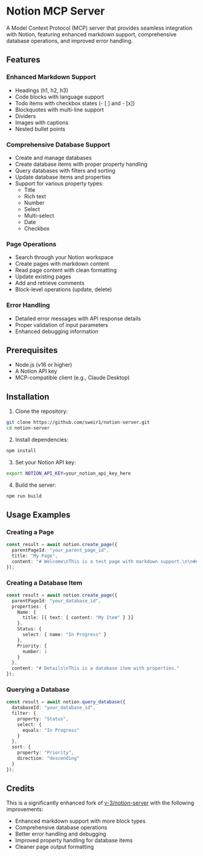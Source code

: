 # Notion MCP Server

A Model Context Protocol (MCP) server that provides seamless integration with Notion, featuring enhanced markdown support, comprehensive database operations, and improved error handling.

## Features

### Enhanced Markdown Support
- Headings (h1, h2, h3)
- Code blocks with language support
- Todo items with checkbox states (- [ ] and - [x])
- Blockquotes with multi-line support
- Dividers
- Images with captions
- Nested bullet points

### Comprehensive Database Support
- Create and manage databases
- Create database items with proper property handling
- Query databases with filters and sorting
- Update database items and properties
- Support for various property types:
  - Title
  - Rich text
  - Number
  - Select
  - Multi-select
  - Date
  - Checkbox

### Page Operations
- Search through your Notion workspace
- Create pages with markdown content
- Read page content with clean formatting
- Update existing pages
- Add and retrieve comments
- Block-level operations (update, delete)

### Error Handling
- Detailed error messages with API response details
- Proper validation of input parameters
- Enhanced debugging information

## Prerequisites

- Node.js (v16 or higher)
- A Notion API key
- MCP-compatible client (e.g., Claude Desktop)

## Installation

1. Clone the repository:
```bash
git clone https://github.com/sweir1/notion-server.git
cd notion-server
```

2. Install dependencies:
```bash
npm install
```

3. Set your Notion API key:
```bash
export NOTION_API_KEY=your_notion_api_key_here
```

4. Build the server:
```bash
npm run build
```

## Usage Examples

### Creating a Page
```typescript
const result = await notion.create_page({
  parentPageId: "your_parent_page_id",
  title: "My Page",
  content: "# Welcome\nThis is a test page with markdown support.\n\n## Code Example\n```javascript\nconsole.log('Hello World');\n```"
});
```

### Creating a Database Item
```typescript
const result = await notion.create_page({
  parentPageId: "your_database_id",
  properties: {
    Name: {
      title: [{ text: { content: "My Item" } }]
    },
    Status: {
      select: { name: "In Progress" }
    },
    Priority: {
      number: 1
    }
  },
  content: "# Details\nThis is a database item with properties."
});
```

### Querying a Database
```typescript
const result = await notion.query_database({
  databaseId: "your_database_id",
  filter: {
    property: "Status",
    select: {
      equals: "In Progress"
    }
  },
  sort: {
    property: "Priority",
    direction: "descending"
  }
});
```

## Credits

This is a significantly enhanced fork of [v-3/notion-server](https://github.com/v-3/notion-server) with the following improvements:
- Enhanced markdown support with more block types
- Comprehensive database operations
- Better error handling and debugging
- Improved property handling for database items
- Cleaner page output formatting
